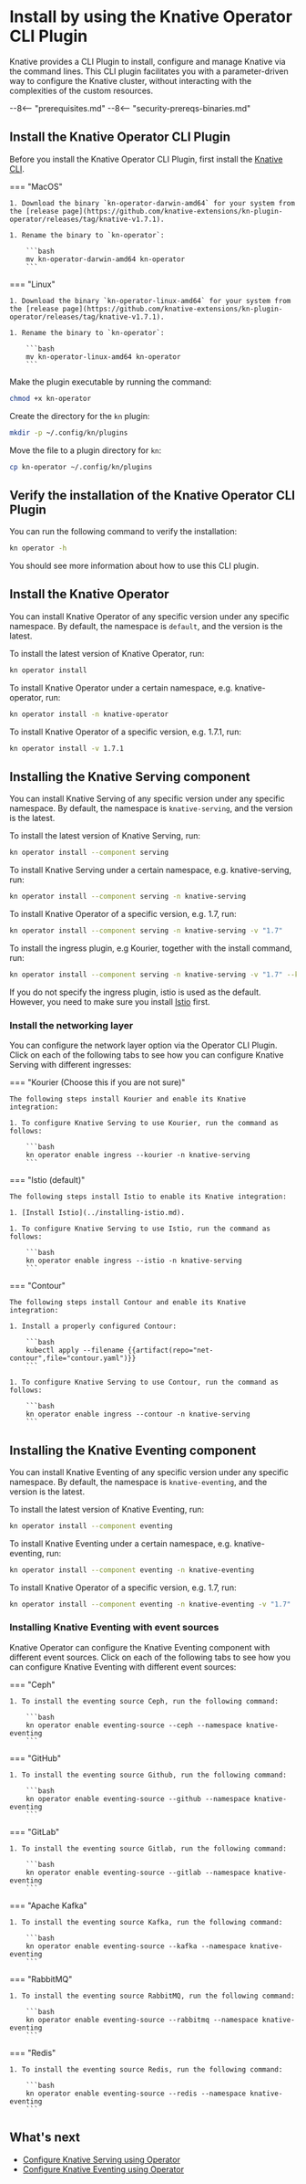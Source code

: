 # Install by using the Knative Operator CLI Plugin

Knative provides a CLI Plugin to install, configure and manage Knative via the command lines. This CLI plugin facilitates
you with a parameter-driven way to configure the Knative cluster, without interacting with the complexities of the custom
resources.

--8<-- "prerequisites.md"
--8<-- "security-prereqs-binaries.md"

## Install the Knative Operator CLI Plugin

Before you install the Knative Operator CLI Plugin, first install the [Knative CLI](../../client/install-kn.md).

=== "MacOS"

    1. Download the binary `kn-operator-darwin-amd64` for your system from the [release page](https://github.com/knative-extensions/kn-plugin-operator/releases/tag/knative-v1.7.1).

    1. Rename the binary to `kn-operator`:

        ```bash
        mv kn-operator-darwin-amd64 kn-operator
        ```

=== "Linux"

    1. Download the binary `kn-operator-linux-amd64` for your system from the [release page](https://github.com/knative-extensions/kn-plugin-operator/releases/tag/knative-v1.7.1).

    1. Rename the binary to `kn-operator`:

        ```bash
        mv kn-operator-linux-amd64 kn-operator
        ```

Make the plugin executable by running the command:

```bash
chmod +x kn-operator
```

Create the directory for the `kn` plugin:

```bash
mkdir -p ~/.config/kn/plugins
```

Move the file to a plugin directory for `kn`:

```bash
cp kn-operator ~/.config/kn/plugins
```

## Verify the installation of the Knative Operator CLI Plugin

You can run the following command to verify the installation:

```bash
kn operator -h
```

You should see more information about how to use this CLI plugin.

## Install the Knative Operator

You can install Knative Operator of any specific version under any specific namespace. By default, the namespace is `default`,
and the version is the latest.

To install the latest version of Knative Operator, run:

```bash
kn operator install
```

To install Knative Operator under a certain namespace, e.g. knative-operator, run:

```bash
kn operator install -n knative-operator
```

To install Knative Operator of a specific version, e.g. 1.7.1, run:

```bash
kn operator install -v 1.7.1
```

## Installing the Knative Serving component

You can install Knative Serving of any specific version under any specific namespace. By default, the namespace is `knative-serving`,
and the version is the latest.

To install the latest version of Knative Serving, run:

```bash
kn operator install --component serving
```

To install Knative Serving under a certain namespace, e.g. knative-serving, run:

```bash
kn operator install --component serving -n knative-serving
```

To install Knative Operator of a specific version, e.g. 1.7, run:

```bash
kn operator install --component serving -n knative-serving -v "1.7"
```

To install the ingress plugin, e.g Kourier, together with the install command, run:

```bash
kn operator install --component serving -n knative-serving -v "1.7" --kourier
```

If you do not specify the ingress plugin, istio is used as the default. However, you need to make sure you install
[Istio](../installing-istio.md) first.

### Install the networking layer

You can configure the network layer option via the Operator CLI Plugin. Click on each of the following tabs to see how
you can configure Knative Serving with different ingresses:

=== "Kourier (Choose this if you are not sure)"

    The following steps install Kourier and enable its Knative integration:

    1. To configure Knative Serving to use Kourier, run the command as follows:

        ```bash
        kn operator enable ingress --kourier -n knative-serving
        ```

=== "Istio (default)"

    The following steps install Istio to enable its Knative integration:

    1. [Install Istio](../installing-istio.md).

    1. To configure Knative Serving to use Istio, run the command as follows:

        ```bash
        kn operator enable ingress --istio -n knative-serving
        ```

=== "Contour"

    The following steps install Contour and enable its Knative integration:

    1. Install a properly configured Contour:

        ```bash
        kubectl apply --filename {{artifact(repo="net-contour",file="contour.yaml")}}
        ```

    1. To configure Knative Serving to use Contour, run the command as follows:

        ```bash
        kn operator enable ingress --contour -n knative-serving
        ```

## Installing the Knative Eventing component

You can install Knative Eventing of any specific version under any specific namespace. By default, the namespace is `knative-eventing`,
and the version is the latest.

To install the latest version of Knative Eventing, run:

```bash
kn operator install --component eventing
```

To install Knative Eventing under a certain namespace, e.g. knative-eventing, run:

```bash
kn operator install --component eventing -n knative-eventing
```

To install Knative Operator of a specific version, e.g. 1.7, run:

```bash
kn operator install --component eventing -n knative-eventing -v "1.7"
```

### Installing Knative Eventing with event sources

Knative Operator can configure the Knative Eventing component with different event sources.
Click on each of the following tabs to
see how you can configure Knative Eventing with different event sources:

=== "Ceph"

    1. To install the eventing source Ceph, run the following command:

        ```bash
        kn operator enable eventing-source --ceph --namespace knative-eventing
        ```

=== "GitHub"

    1. To install the eventing source Github, run the following command:

        ```bash
        kn operator enable eventing-source --github --namespace knative-eventing
        ```

=== "GitLab"

    1. To install the eventing source Gitlab, run the following command:

        ```bash
        kn operator enable eventing-source --gitlab --namespace knative-eventing
        ```

=== "Apache Kafka"

    1. To install the eventing source Kafka, run the following command:

        ```bash
        kn operator enable eventing-source --kafka --namespace knative-eventing
        ```

=== "RabbitMQ"

    1. To install the eventing source RabbitMQ, run the following command:

        ```bash
        kn operator enable eventing-source --rabbitmq --namespace knative-eventing
        ```

=== "Redis"

    1. To install the eventing source Redis, run the following command:

        ```bash
        kn operator enable eventing-source --redis --namespace knative-eventing
        ```

## What's next

- [Configure Knative Serving using Operator](configuring-serving-cr.md)
- [Configure Knative Eventing using Operator](configuring-eventing-cr.md)
